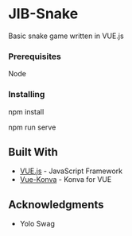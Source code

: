 # JIB-Snake

Basic snake game written in VUE.js

### Prerequisites

Node


### Installing

npm install

npm run serve

## Built With

* [VUE.js](https://vuejs.org) - JavaScript Framework
* [Vue-Konva](https://github.com/konvajs/vue-konva) - Konva for VUE

## Acknowledgments

* Yolo Swag
